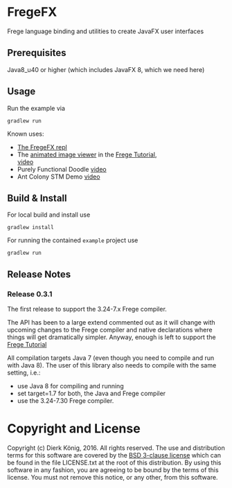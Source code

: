 # FregeFX
Frege language binding and utilities to create JavaFX user interfaces

## Prerequisites

Java8_u40 or higher (which includes JavaFX 8, which we need here)

## Usage

Run the example via
    
    gradlew run

Known uses:

* [The FregeFX repl](https://github.com/Dierk/frepl-gui)
* The [animated image viewer](https://github.com/Dierk/fregeTutorial/blob/master/src/main/frege/CoverFlow.fr) 
  in the [Frege Tutorial](https://github.com/Dierk/fregeTutorial/),  
  [video](https://www.youtube.com/watch?v=pxKJ_KPLml8)
* Purely Functional Doodle [video](https://www.youtube.com/watch?v=9V7w-RSC_1A)
* Ant Colony STM Demo [video](https://www.youtube.com/watch?v=mu6urVc2Z8Q)
  
## Build & Install

For local build and install use
 
    gradlew install
    
For running the contained `example` project use
    
    gradlew run
    
## Release Notes

### Release 0.3.1

The first release to support the 3.24-7.x Frege compiler.
    
The API has been to a large extend commented out as it will change with upcoming changes to the
Frege compiler and native declarations where things will get dramatically simpler. 
Anyway, enough is left to support the 
[Frege Tutorial](https://github.com/Dierk/fregeTutorial)

All compilation targets Java 7 (even though you need to compile and run with Java 8).
The user of this library also needs to compile with the same setting, i.e.:

* use Java 8 for compiling and running
* set target=1.7 for both, the Java and Frege compiler
* use the 3.24-7.30 Frege compiler.

# Copyright and License

Copyright (c) Dierk König, 2016. All rights reserved.
The use and distribution terms for this software are covered by the
[BSD 3-clause license](http://opensource.org/licenses/BSD-3-Clause)
which can be found in the file LICENSE.txt at the root of this distribution.
By using this software in any fashion, you are agreeing to be bound by the terms of this license.
You must not remove this notice, or any other, from this software.
